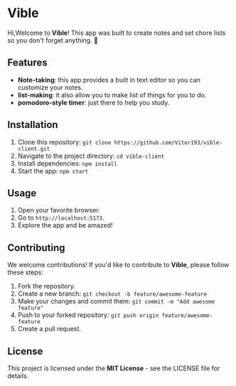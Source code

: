 # Vible

Hi,Welcome to **Vible**! This app was built to create notes and set chore lists so you don't forget anything. 🚀

## Features

- **Note-taking**: this app provides a built in text editor so you can customize your notes.
- **list-making**: it also allow you to make list of things for you to do.
- **pomodoro-style timer**: just there to help you study.

## Installation

1. Clone this repository: `git clone https://github.com/Vitor193/vible-client.git`
2. Navigate to the project directory: `cd vible-client`
3. Install dependencies: `npm install`
4. Start the app: `npm start`

## Usage

1. Open your favorite browser.
2. Go to `http://localhost:5173`.
3. Explore the app and be amazed!

## Contributing

We welcome contributions! If you'd like to contribute to **Vible**, please follow these steps:

1. Fork the repository.
2. Create a new branch: `git checkout -b feature/awesome-feature`
3. Make your changes and commit them: `git commit -m "Add awesome feature"`
4. Push to your forked repository: `git push origin feature/awesome-feature`
5. Create a pull request.

## License

This project is licensed under the **MIT License** - see the LICENSE file for details.
